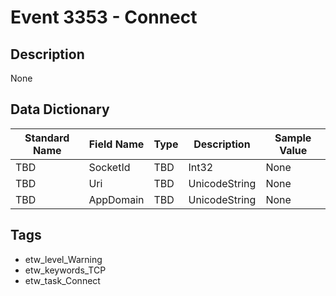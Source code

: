 # Event 3353 - Connect

## Description
None

## Data Dictionary
|Standard Name|Field Name|Type|Description|Sample Value|
|---|---|---|---|---|
|TBD|SocketId|TBD|Int32|None|None|
|TBD|Uri|TBD|UnicodeString|None|None|
|TBD|AppDomain|TBD|UnicodeString|None|None|

## Tags
* etw_level_Warning
* etw_keywords_TCP
* etw_task_Connect